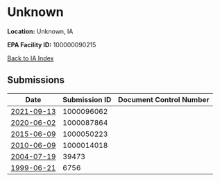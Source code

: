 # Unknown

**Location:** Unknown, IA

**EPA Facility ID:** 100000090215

[Back to IA Index](../../index.md)

## Submissions

| Date | Submission ID | Document Control Number |
|------|--------------|-------------------------|
| [2021-09-13](submissions/1000096062.md) | 1000096062 |  |
| [2020-06-02](submissions/1000087864.md) | 1000087864 |  |
| [2015-06-09](submissions/1000050223.md) | 1000050223 |  |
| [2010-06-09](submissions/1000014018.md) | 1000014018 |  |
| [2004-07-19](submissions/39473.md) | 39473 |  |
| [1999-06-21](submissions/6756.md) | 6756 |  |
